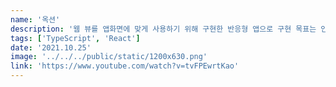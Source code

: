 ```yaml
---
name: '옥션'
description: '웹 뷰를 앱화면에 맞게 사용하기 위해 구현한 반응형 앱으로 구현 목표는 인플루언서가 생산한 제품이나 굿즈를 경매하는 웹앱 이었습니다.'
tags: ['TypeScript', 'React']
date: '2021.10.25'
image: '../../../public/static/1200x630.png'
link: 'https://www.youtube.com/watch?v=tvFPEwrtKao'
---
```

